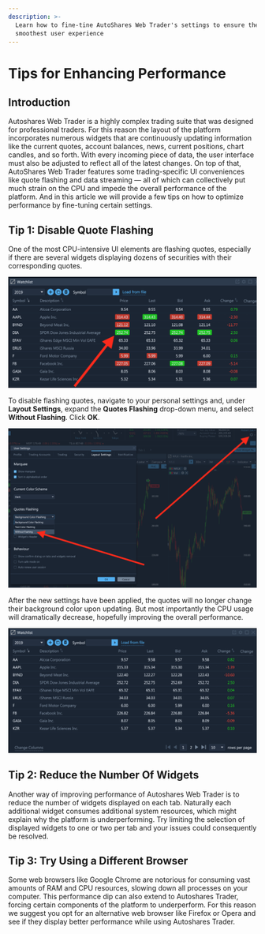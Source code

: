 ```yaml
---
description: >-
  Learn how to fine-tine AutoShares Web Trader's settings to ensure the
  smoothest user experience
---
```


# Tips for Enhancing Performance

## Introduction

Autoshares Web Trader is a highly complex trading suite that was designed for professional traders. For this reason the layout of the platform incorporates numerous widgets that are continuously updating information like the current quotes, account balances, news, current positions, chart candles, and so forth. With every incoming piece of data, the user interface must also be adjusted to reflect all of the latest changes. On top of that, AutoShares Web Trader features some trading-specific UI conveniences like quote flashing and data streaming — all of which can collectively put much strain on the CPU and impede the overall performance of the platform. And in this article we will provide a few tips on how to optimize performance by fine-tuning certain settings.

## Tip 1: Disable Quote Flashing

One of the most CPU-intensive UI elements are flashing quotes, especially if there are several widgets displaying dozens of securities with their corresponding quotes.

![](../../../../.gitbook/assets/screenshot-2020-05-27-at-19.50.33.png)

To disable flashing quotes, navigate to your personal settings and, under **Layout Settings**, expand the **Quotes Flashing** drop-down menu, and select **Without Flashing**. Click **OK**.

![](../../../../.gitbook/assets/screenshot-2020-05-27-at-19.55.11.png)

After the new settings have been applied, the quotes will no longer change their background color upon updating. But most importantly the CPU usage will dramatically decrease, hopefully improving the overall performance.

![](../../../../.gitbook/assets/screenshot-2020-05-27-at-20.31.12.png)

## Tip 2: Reduce the Number Of Widgets

Another way of improving performance of Autoshares Web Trader is to reduce the number of widgets displayed on each tab. Naturally each additional widget consumes additional system resources, which might explain why the platform is underperforming. Try limiting the selection of displayed widgets to one or two per tab and your issues could consequently be resolved.

## Tip 3: Try Using a Different Browser

Some web browsers like Google Chrome are notorious for consuming vast amounts of RAM and CPU resources, slowing down all processes on your computer. This performance dip can also extend to Autoshares Trader, forcing certain components of the platform to underperform. For this reason we suggest you opt for an alternative web browser like Firefox or Opera and see if they display better performance while using Autoshares Trader.

